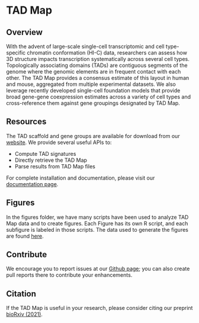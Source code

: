 # TAD Map
## Overview

With the advent of large-scale single-cell transcriptomic and cell type-specific chromatin conformation (HI-C) data, researchers can assess how 3D structure impacts transcription systematically across several cell types. Topologically associating domains (TADs) are contiguous segments of the genome where the genomic elements are in frequent contact with each other. The TAD Map provides a consensus estimate of this layout in human and mouse, aggregated from multiple experimental datasets. We also leverage recently developed single-cell foundation models that provide broad gene-gene coexpression estimates across a variety of cell types and cross-reference them against gene groupings designated by TAD Map. 

## Resources

The TAD scaffold and gene groups are available for download from our [website](https://singhlab.net/tadmap/). We provide several useful APIs to:
- Compute TAD signatures
- Directly retrieve the TAD Map
- Parse results from TAD Map files

For complete installation and documentation, please visit our [documentation page](https://tadmap.readthedocs.io/en/latest/overview.html).

## Figures

In the figures folder, we have many scripts have been used to analyze TAD Map data and to create figures. Each Figure has its own R script, and each subfigure is labeled in those scripts. The data used to generate the figures are found [here](https://drive.google.com/drive/folders/1inGHTN2x2L5B79l9o6xMNpYH8di-MEdC?usp=sharing).

## Contribute

We encourage you to report issues at our [Github page](https://github.com/rs239/tadmap); you can also create pull reports there to contribute your enhancements.

## Citation

If the TAD Map is useful in your research, please consider citing our preprint [bioRxiv (2021)](https://doi.org/10.1101/2021.10.28.466333).